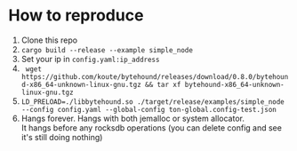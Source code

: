 # How to reproduce

1. Clone this repo
2. `cargo build --release --example simple_node `
3. Set your ip in `config.yaml:ip_address`
4. ` wget https://github.com/koute/bytehound/releases/download/0.8.0/bytehound-x86_64-unknown-linux-gnu.tgz && tar xf bytehound-x86_64-unknown-linux-gnu.tgz`
5. `LD_PRELOAD=./libbytehound.so ./target/release/examples/simple_node --config config.yaml --global-config ton-global.config-test.json`
6. Hangs forever. Hangs with both jemalloc or system allocator.  
It hangs before any rocksdb operations (you can delete config and see it's still doing nothing)
